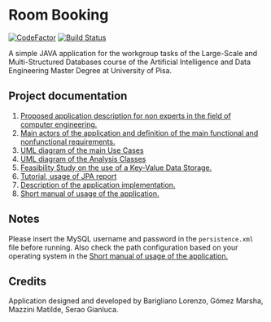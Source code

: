 # Room Booking

[![CodeFactor](https://www.codefactor.io/repository/github/seraogianluca/roombooking/badge)](https://www.codefactor.io/repository/github/seraogianluca/roombooking) [![Build Status](https://travis-ci.com/seraogianluca/RoomBooking.svg?branch=develop_task1)](https://travis-ci.com/seraogianluca/RoomBooking)

A simple JAVA application for the workgroup tasks of the Large-Scale and Multi-Structured Databases course of the Artificial Intelligence and Data Engineering Master Degree at University of Pisa.

## Project documentation
1) [Proposed application description for non experts in the field of computer engineering.](/docs/Design.md#1-introduction)
2) [Main actors of the application and definition of the main functional and nonfunctional requirements.](/docs/Design.md#2-functional-requirements)
3) [UML diagram of the main Use Cases](/docs/Design.md#5-schemas)
4) [UML diagram of the Analysis Classes](/docs/Design.md#5-schemas)
5) [Feasibility Study on the use of a Key-Value Data Storage.](/docs/FeasibilityStudy.md)
6) [Tutorial, usage of JPA report](/docs/Tutorial.md)
7) [Description of the application implementation.](/docs/Implementation.md)
8) [Short manual of usage of the application.](/docs/Manual.md)

## Notes

Please insert the MySQL username and password in the `persistence.xml` file before running.
Also check the path configuration based on your operating system in the [Short manual of usage of the application.](/docs/Manual.md)

## Credits

Application designed and developed by Barigliano Lorenzo, Gómez Marsha, Mazzini Matilde, Serao Gianluca.
